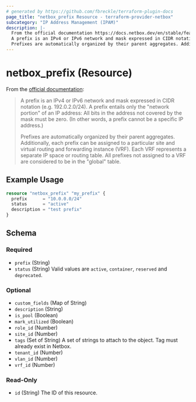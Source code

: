 ```yaml
---
# generated by https://github.com/fbreckle/terraform-plugin-docs
page_title: "netbox_prefix Resource - terraform-provider-netbox"
subcategory: "IP Address Management (IPAM)"
description: |-
  From the official documentation https://docs.netbox.dev/en/stable/features/ipam/#prefixes:
  A prefix is an IPv4 or IPv6 network and mask expressed in CIDR notation (e.g. 192.0.2.0/24). A prefix entails only the "network portion" of an IP address: All bits in the address not covered by the mask must be zero. (In other words, a prefix cannot be a specific IP address.)
  Prefixes are automatically organized by their parent aggregates. Additionally, each prefix can be assigned to a particular site and virtual routing and forwarding instance (VRF). Each VRF represents a separate IP space or routing table. All prefixes not assigned to a VRF are considered to be in the "global" table.
---
```


# netbox_prefix (Resource)

From the [official documentation](https://docs.netbox.dev/en/stable/features/ipam/#prefixes):

> A prefix is an IPv4 or IPv6 network and mask expressed in CIDR notation (e.g. 192.0.2.0/24). A prefix entails only the "network portion" of an IP address: All bits in the address not covered by the mask must be zero. (In other words, a prefix cannot be a specific IP address.)
>
> Prefixes are automatically organized by their parent aggregates. Additionally, each prefix can be assigned to a particular site and virtual routing and forwarding instance (VRF). Each VRF represents a separate IP space or routing table. All prefixes not assigned to a VRF are considered to be in the "global" table.

## Example Usage

```terraform
resource "netbox_prefix" "my_prefix" {
  prefix      = "10.0.0.0/24"
  status      = "active"
  description = "test prefix"
}
```

<!-- schema generated by tfplugindocs -->
## Schema

### Required

- `prefix` (String)
- `status` (String) Valid values are `active`, `container`, `reserved` and `deprecated`.

### Optional

- `custom_fields` (Map of String)
- `description` (String)
- `is_pool` (Boolean)
- `mark_utilized` (Boolean)
- `role_id` (Number)
- `site_id` (Number)
- `tags` (Set of String) A set of strings to attach to the object. Tag must already exist in Netbox.
- `tenant_id` (Number)
- `vlan_id` (Number)
- `vrf_id` (Number)

### Read-Only

- `id` (String) The ID of this resource.


